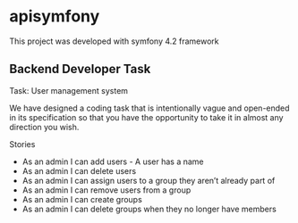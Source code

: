 # apisymfony

This project was developed with symfony 4.2 framework


## Backend Developer Task


Task: User management system

We have designed a coding task that is intentionally vague and open-ended in its specification so that you have the opportunity to take it in almost any direction you wish.


Stories

*	As an admin I can add users - A user has a name
*	As an admin I can delete users
*	As an admin I can assign users to a group they aren’t already part of
*	As an admin I can remove users from a group
*	As an admin I can create groups
*	As an admin I can delete groups when they no longer have members


